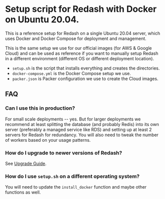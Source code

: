 # Setup script for Redash with Docker on Ubuntu 20.04.

This is a reference setup for Redash on a single Ubuntu 20.04 server, which uses Docker and Docker Compose for deployment and management.

This is the same setup we use for our official images (for AWS & Google Cloud) and can be used as reference if you want to manually setup Redash in a different environment (different OS or different deployment location).

- `setup.sh` is the script that installs everything and creates the directories.
- `docker-compose.yml` is the Docker Compose setup we use.
- `packer.json` is Packer configuration we use to create the Cloud images.

## FAQ

### Can I use this in production?

For small scale deployments -- yes. But for larger deployments we recommend at least splitting the database (and probably Redis) into its own server (preferably a managed service like RDS) and setting up at least 2 servers for Redash for redundancy. You will also need to tweak the number of workers based on your usage patterns.

### How do I upgrade to newer versions of Redash?

See [Upgrade Guide](https://redash.io/help/open-source/admin-guide/how-to-upgrade).

### How do I use `setup.sh` on a different operating system?

You will need to update the `install_docker` function and maybe other functions as well.
